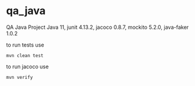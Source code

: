 # qa_java
QA Java Project
Java 11,
junit 4.13.2,
jacoco 0.8.7,
mockito 5.2.0,
java-faker 1.0.2

to run tests use
```shell
mvn clean test
```
to run jacoco use
```shell
mvn verify
```